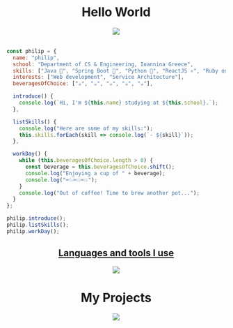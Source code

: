 <div align = "center">
<h1>Hello World</h1>
    <img align = "center" src = "https://i.pinimg.com/originals/d0/00/b3/d000b3641dcec6b05f48f3c6b76ff6ad.gif" width = "max" height = "auto">
</div>
<br/>

```javascript
const philip = {
  name: "philip",
  school: "Department of CS & Engineering, Ioannina Greece",
  skills: ["Java 🫘", "Spring Boot 🍃", "Python 🐍", "ReactJS ⚛️", "Ruby on Rails ♦️🛤"],
  interests: ["Web development", "Service Architecture"],
  beveragesOfChoice: ["☕", "☕", "☕", "☕", "☕"],

  introduce() {
    console.log(`Hi, I'm ${this.name} studying at ${this.school}.`);
  },

  listSkills() {
    console.log("Here are some of my skills:");
    this.skills.forEach(skill => console.log(`- ${skill}`));
  },

  workDay() {
    while (this.beveragesOfChoice.length > 0) {
      const beverage = this.beveragesOfChoice.shift();
      console.log("Enjoying a cup of " + beverage);
      console.log("⌨️💥⌨️💥⌨️💥");
    }
    console.log("Out of coffee! Time to brew another pot...");
  }
};

philip.introduce();
philip.listSkills();
philip.workDay();

```

<div align="center">
</div>
<p align="center">
  <a href="https://skillicons.dev">
      <h2 align = "center">Languages and tools I use</h2>
      <div align = "center">
        <img src="https://skillicons.dev/icons?i=idea,react,java,spring,python,docker,js,html,css,bootstrap,ruby,rails" />
      </div>
  </a>
</p>
<div align = "center">
<h1>My Projects</h1>
    <img align = "center" src = "https://miro.medium.com/max/552/1*vJjJ3Mdok6Rvxx85IIRqBQ.gif" width = "max" height = "auto">
</div>
